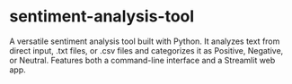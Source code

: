 # sentiment-analysis-tool
A versatile sentiment analysis tool built with Python. It analyzes text from direct input, .txt files, or .csv files and categorizes it as Positive, Negative, or Neutral. Features both a command-line interface and a Streamlit web app.
